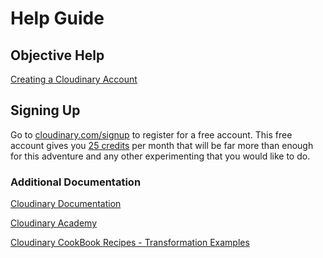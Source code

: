 # Help Guide

## Objective Help

[Creating a Cloudinary Account](https://cloudinary.com/documentation/how_to_integrate_cloudinary#1_create_and_set_up_your_account?utm_source=twilio&utm_medium=event&utm_campaign=cloudinary-twilioquest-2021)

## Signing Up

Go to [cloudinary.com/signup](https://cloudinary.com/signup) to register for a free account. This free account gives you [25 credits](https://cloudinary.com/blog/understanding_cloudinary_s_transformation_quotas?utm_source=twilio&utm_medium=event&utm_campaign=cloudinary-twilioquest-2021) per month that will be far more than enough for this adventure and any other experimenting that you would like to do.







### Additional Documentation

[Cloudinary Documentation](https://cloudinary.com/documentation?utm_source=twilio&utm_medium=event&utm_campaign=cloudinary-twilioquest-2021)

[Cloudinary Academy](https://training.cloudinary.com?utm_source=twilio&utm_medium=event&utm_campaign=cloudinary-twilioquest-2021)

[Cloudinary CookBook Recipes - Transformation Examples](https://cloudinary.com/cookbook?utm_source=twilio&utm_medium=event&utm_campaign=cloudinary-twilioquest-2021)
